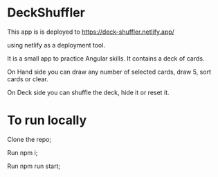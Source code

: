# DeckShuffler

This app is is deployed to https://deck-shuffler.netlify.app/ 

using netlify as a deployment tool. 

It is a small app to practice Angular skills. It contains a deck of cards. 

On Hand side you can draw any number of selected cards, draw 5, sort cards or clear. 

On Deck side you can shuffle the deck, hide it or reset it.

# To run locally

Clone the repo; 

Run npm i; 

Run npm run start; 